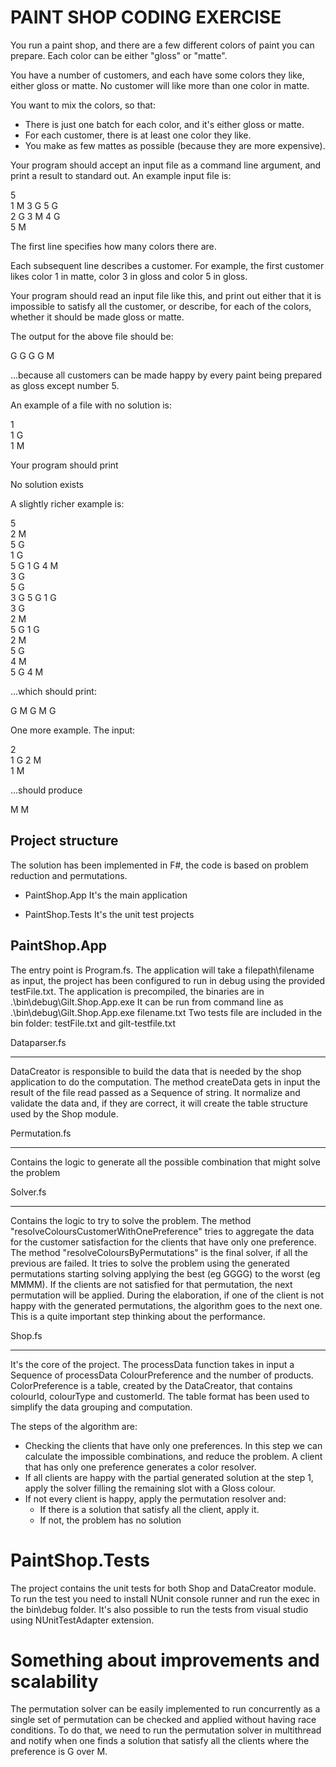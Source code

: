 ﻿PAINT SHOP CODING EXERCISE
===============================

You run a paint shop, and there are a few different colors of paint you can prepare.  Each color can be either "gloss" or "matte".

You have a number of customers, and each have some colors they like, either gloss or matte.  No customer will like more than one color in matte.

You want to mix the colors, so that:
   * There is just one batch for each color, and it's either gloss or matte.
   * For each customer, there is at least one color they like.
   * You make as few mattes as possible (because they are more expensive).

Your program should accept an input file as a command line argument, and print a result to standard out.  An example input file is:

5<br />
1 M 3 G 5 G<br />
2 G 3 M 4 G<br />
5 M<br />

The first line specifies how many colors there are.

Each subsequent line describes a customer.  For example, the first customer likes color 1 in matte, color 3 in gloss and color 5 in gloss.

Your program should read an input file like this, and print out either that it is impossible to satisfy all the customer, or describe, for each of the colors, whether it should be made gloss or matte.

The output for the above file should be:

G G G G M

...because all customers can be made happy by every paint being prepared as gloss except number 5.

An example of a file with no solution is:

1<br />
1 G<br />
1 M<br />

Your program should print

No solution exists

A slightly richer example is:

5<br />
2 M<br />
5 G<br />
1 G<br />
5 G 1 G 4 M<br />
3 G<br />
5 G<br />
3 G 5 G 1 G<br />
3 G<br />
2 M<br />
5 G 1 G<br />
2 M<br />
5 G<br />
4 M<br />
5 G 4 M<br />

...which should print:

G M G M G

One more example.  The input:

2<br />
1 G 2 M<br />
1 M<br />

...should produce

M M


Project structure
--------------------

The solution has been implemented in F#, the code is based on problem reduction and permutations.

- PaintShop.App
	It's the main application

- PaintShop.Tests
	It's the unit test projects

PaintShop.App
-------------------

The entry point is Program.fs. The application will take a filepath\filename as input, the project has been configured to run in debug using the provided testFile.txt.
The application is precompiled, the binaries are in .\bin\debug\Gilt.Shop.App.exe
It can be run from command line as .\bin\debug\Gilt.Shop.App.exe filename.txt
Two tests file are included in the bin folder: testFile.txt and gilt-testfile.txt

Dataparser.fs
_______________

DataCreator is responsible to build the data that is needed by the shop application to do the computation.
The method createData gets in input the result of the file read passed as a Sequence of string. It normalize and validate the data and, if they are correct, it will create the table structure used by the Shop module.

Permutation.fs
_______________

Contains the logic to generate all the possible combination that might solve the problem

Solver.fs
_______________

Contains the logic to try to solve the problem.
The method "resolveColoursCustomerWithOnePreference" tries to aggregate the data for the customer satisfaction for the clients that have only one preference.
The method "resolveColoursByPermutations" is the final solver, if all the previous are failed. It tries to solve the problem using the generated permutations starting solving applying the best (eg GGGG) to the worst (eg MMMM).
If the clients are not satisfied for that permutation, the next permutation will be applied. 
During the elaboration, if one of the client is not happy with the generated permutations, the algorithm goes to the next one. This is a quite important step thinking about the performance.


Shop.fs
_______________

It's the core of the project. The processData function takes in input a Sequence of processData ColourPreference and the number of products.
ColorPreference is a table, created by the DataCreator, that contains colourId, colourType and customerId.
The table format has been used to simplify the data grouping and computation.

The steps of the algorithm are:

- Checking the clients that have only one preferences. In this step we can calculate the impossible combinations, and reduce the problem. A client that has only one preference generates a color resolver.
- If all clients are happy with the partial generated solution at the step 1, apply the solver filling the remaining slot with a Gloss colour.
- If not every client is happy, apply the permutation resolver and:
	- If there is a solution that satisfy all the client, apply it.
	- If not, the problem has no solution

PaintShop.Tests
==================
The project contains the unit tests for both Shop and DataCreator module.
To run the test you need to install NUnit console runner and run the exec in the bin\debug folder. It's also possible to run the tests from visual studio using NUnitTestAdapter extension.


Something about improvements and scalability
============================================

The permutation solver can be easily implemented to run concurrently as a single set of permutation can be checked and applied without having race conditions.
To do that, we need to run the permutation solver in multithread and notify when one finds a solution that satisfy all the clients where the preference is G over M.
